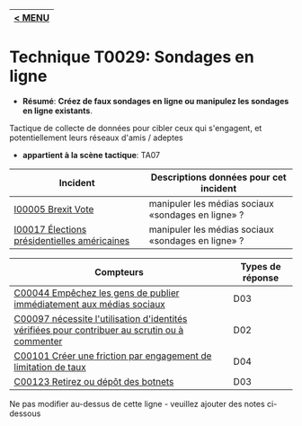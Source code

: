 |[< MENU](../../README.md)|
|---|
# Technique T0029: Sondages en ligne

* **Résumé**: **Créez de faux sondages en ligne ou manipulez les sondages en ligne existants**.

Tactique de collecte de données pour cibler ceux qui s'engagent, et potentiellement leurs réseaux d'amis / adeptes

* **appartient à la scène tactique**: TA07


|Incident |Descriptions données pour cet incident |
|-------- |-------------------- |
|[I00005 Brexit Vote](../../generated_pages/incidents/I00005.md) |manipuler les médias sociaux «sondages en ligne» ?|
|[I00017 Élections présidentielles américaines](../../generated_pages/incidents/I00017.md) |manipuler les médias sociaux «sondages en ligne» ?|



|Compteurs |Types de réponse |
|-------- |-------------- |
|[C00044 Empêchez les gens de publier immédiatement aux médias sociaux](../../generated_pages/counters/C00044.md) |D03 |
|[C00097 nécessite l'utilisation d'identités vérifiées pour contribuer au scrutin ou à commenter](../../generated_pages/counters/C00097.md) |D02 |
|[C00101 Créer une friction par engagement de limitation de taux](../../generated_pages/counters/C00101.md) |D04 ||[C00103 Créez un bot qui engage / distraire les trolls](../../generated_pages/counters/C00103.md) |D05 |
|[C00123 Retirez ou dépôt des botnets](../../generated_pages/counters/C00123.md) |D03 |


Ne pas modifier au-dessus de cette ligne - veuillez ajouter des notes ci-dessous
